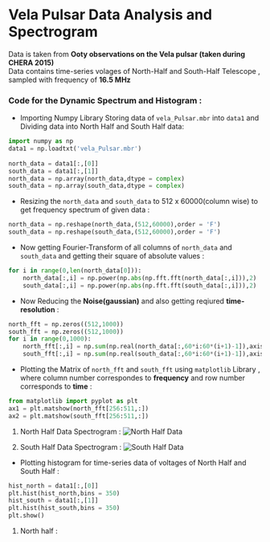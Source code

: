 # Vela Pulsar Data Analysis and Spectrogram

Data is taken from **Ooty observations on the Vela pulsar (taken during CHERA 2015)**<br>
Data contains time-series volages of North-Half and South-Half Telescope , sampled with frequency of **16.5 MHz** <br>

### Code for the Dynamic Spectrum and Histogram : 

- Importing Numpy Library Storing data of `vela_Pulsar.mbr` into `data1` and Dividing data into North Half and South Half data:
```python
import numpy as np
data1 = np.loadtxt('vela_Pulsar.mbr')
 
north_data = data1[:,[0]]
south_data = data1[:,[1]]
north_data = np.array(north_data,dtype = complex)
south_data = np.array(south_data,dtype = complex)
```
- Resizing the `north_data` and `south_data` to 512 x 60000(column wise) to get frequency spectrum of given data :
```python
north_data = np.reshape(north_data,(512,60000),order = 'F')
south_data = np.reshape(south_data,(512,60000),order = 'F')
```
- Now getting Fourier-Transform of all columns of `north_data` and `south_data` and getting their square of absolute values :
```python
for i in range(0,len(north_data[0])):
    north_data[:,i] = np.power(np.abs(np.fft.fft(north_data[:,i])),2)
    south_data[:,i] = np.power(np.abs(np.fft.fft(south_data[:,i])),2)
```
- Now Reducing the **Noise(gaussian)** and also getting reqiured **time-resolution** :
```python
north_fft = np.zeros((512,1000))
south_fft = np.zeros((512,1000))
for i in range(0,1000):
    north_fft[:,i] = np.sum(np.real(north_data[:,60*i:60*(i+1)-1]),axis = 1)
    south_fft[:,i] = np.sum(np.real(south_data[:,60*i:60*(i+1)-1]),axis = 1)
```
- Plotting the Matrix of `north_fft` and `south_fft` using `matplotlib` Library , where column number correspondes to __frequency__ and row number corresponds to __time__ :

```python
from matplotlib import pyplot as plt
ax1 = plt.matshow(north_fft[256:511,:])
ax2 = plt.matshow(south_fft[256:511,:])
```
1. North Half Data Spectrogram :
![North Half Data](https://github.com/Devansh0210/TRAC-Assignments/blob/master/TRAC%202020%20task/north.png?raw=true)

2. South Half Data Spectrogram : 
![South Half Data](https://github.com/Devansh0210/TRAC-Assignments/blob/master/TRAC%202020%20task/south%20(1).png)

- Plotting histogram for time-series data of voltages of North Half and South Half :
```python
hist_north = data1[:,[0]]
plt.hist(hist_north,bins = 350)
hist_south = data1[:,[1]]
plt.hist(hist_south,bins = 350)
plt.show()
```
1. North half :

